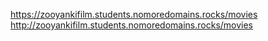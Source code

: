 https://zooyankifilm.students.nomoredomains.rocks/movies  
http://zooyankifilm.students.nomoredomains.rocks/movies

